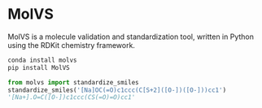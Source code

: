 # MolVS

MolVS is a molecule validation and standardization tool, written in Python using the RDKit chemistry framework.

```bash
conda install molvs
pip install MolVS
```

```python
from molvs import standardize_smiles
standardize_smiles('[Na]OC(=O)c1ccc(C[S+2]([O-])([O-]))cc1')
'[Na+].O=C([O-])c1ccc(CS(=O)=O)cc1'
```
